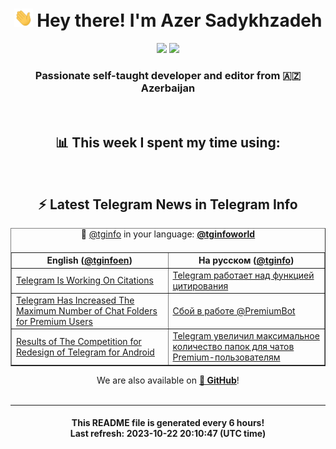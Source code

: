 <div align="center">
	<div>
		<h1>
      <img src="./assets/hi.gif" width="30px"> Hey there! I'm Azer Sadykhzadeh
    </h1>
    <img height="18" src="https://komarev.com/ghpvc/?username=sadykhzadeh&label=Views&color=2081c1&style=flat-square" />
		<a href="https://wakatime.com/Azer"> <img height="18" src="https://wakatime.com/badge/user/f80ae27a-c328-426f-a381-bc84136e2dd6.svg" /> </a>
    <h3>
      Passionate self-taught developer and editor from 🇦🇿 Azerbaijan
    </h3>
  </div>
  <br>

<h2>📊 This week I spent my time using:</h2>

<!--START_SECTION:waka-->
<!--END_SECTION:waka-->

<br>

<h2>⚡️ Latest Telegram News in Telegram Info</h2>
  <table border>
		<tr>
			<th width="50%">English (<a href="https://t.me/tginfoen">@tginfoen</a>)</th>
			<th>На русском (<a href="https://t.me/tginfo">@tginfo</a>)</th>
		</tr>
		<caption>🚩 <a href="https://t.me/tginfo">@tginfo</a> in your language: <a href="https://t.me/tginfoworld"><b>@tginfoworld</b></a><caption/>
  <tr><td><a href="https://t.me/tginfoen/1756">Telegram Is Working On Citations</a></td>
    <td><a href="https://t.me/tginfo/3804">Telegram работает над функцией цитирования</a></td></tr><tr><td><a href="https://t.me/tginfoen/1755">Telegram Has Increased The Maximum Number of Chat Folders for Premium Users</a></td>
    <td><a href="https://t.me/tginfo/3803">Сбой в работе @PremiumBot</a></td></tr><tr><td><a href="https://t.me/tginfoen/1754">Results of The Competition for Redesign of Telegram for Android</a></td>
    <td><a href="https://t.me/tginfo/3802">Telegram увеличил максимальное количество папок для чатов Premium-пользователям</a></td></tr>
</table>
We are also available on <a href="https://github.com/tginfo"><b>🐙 GitHub</b></a>!
</div>

<br>
<hr>
<h4 align="center">This README file is generated <b>every 6 hours</b>!</br>Last refresh: <b>2023-10-22 20:10:47 (UTC time)</b></h4>
